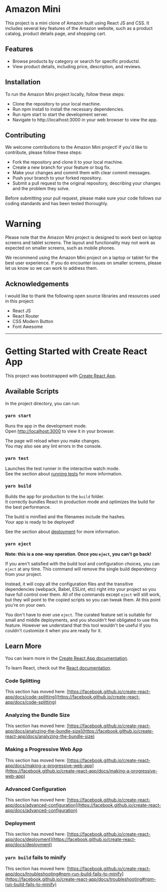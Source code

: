 <h1>Amazon Mini</h1>
<p>This project is a mini clone of Amazon built using React JS and CSS. It includes several key features of the Amazon website, such as a product catalog, product details page, and shopping cart.</p>

<h2>Features</h2>

<ul>
  <li>Browse products by category or search for specific productsl.</li>
  <li>View product details, including price, description, and reviews.</li>
</ul>

<h2>Installation</h2>
<p>To run the Amazon Mini project locally, follow these steps:</p>
<ul>
  <li>Clone the repository to your local machine.</li>
  <li>Run npm install to install the necessary dependencies.</li>
  <li>Run npm start to start the development server.</li>
  <li>Navigate to http://localhost:3000 in your web browser to view the app.</li>
</ul>

<h2>Contributing</h2>
<p>We welcome contributions to the Amazon Mini project! If you'd like to contribute, please follow these steps:</p>

<ul>
  <li>Fork the repository and clone it to your local machine.</li>
  <li>Create a new branch for your feature or bug fix.</li>
  <li>Make your changes and commit them with clear commit messages.</li>
  <li>Push your branch to your forked repository.</li>
  <li>Submit a pull request to the original repository, describing your changes and the problem they solve.</li>
</ul>

<p>Before submitting your pull request, please make sure your code follows our coding standards and has been tested thoroughly.</p>

<h1>Warning</h1>
<p>Please note that the Amazon Mini project is designed to work best on laptop screens and tablet screens. The layout and functionality may not work as expected on smaller screens, such as mobile phones.

We recommend using the Amazon Mini project on a laptop or tablet for the best user experience. If you do encounter issues on smaller screens, please let us know so we can work to address them.</p>

<h2>Acknowledgements</h2>

<p>I would like to thank the following open source libraries and resources used in this project:</p>

<ul>
  <li>React JS</li>
  <li>React Router</li>
  <li>CSS Modern Button</li>
  <li>Font Awesome</li>
</ul>

<hr>

# Getting Started with Create React App

This project was bootstrapped with [Create React App](https://github.com/facebook/create-react-app).

## Available Scripts

In the project directory, you can run:

### `yarn start`

Runs the app in the development mode.\
Open [http://localhost:3000](http://localhost:3000) to view it in your browser.

The page will reload when you make changes.\
You may also see any lint errors in the console.

### `yarn test`

Launches the test runner in the interactive watch mode.\
See the section about [running tests](https://facebook.github.io/create-react-app/docs/running-tests) for more information.

### `yarn build`

Builds the app for production to the `build` folder.\
It correctly bundles React in production mode and optimizes the build for the best performance.

The build is minified and the filenames include the hashes.\
Your app is ready to be deployed!

See the section about [deployment](https://facebook.github.io/create-react-app/docs/deployment) for more information.

### `yarn eject`

**Note: this is a one-way operation. Once you `eject`, you can't go back!**

If you aren't satisfied with the build tool and configuration choices, you can `eject` at any time. This command will remove the single build dependency from your project.

Instead, it will copy all the configuration files and the transitive dependencies (webpack, Babel, ESLint, etc) right into your project so you have full control over them. All of the commands except `eject` will still work, but they will point to the copied scripts so you can tweak them. At this point you're on your own.

You don't have to ever use `eject`. The curated feature set is suitable for small and middle deployments, and you shouldn't feel obligated to use this feature. However we understand that this tool wouldn't be useful if you couldn't customize it when you are ready for it.

## Learn More

You can learn more in the [Create React App documentation](https://facebook.github.io/create-react-app/docs/getting-started).

To learn React, check out the [React documentation](https://reactjs.org/).

### Code Splitting

This section has moved here: [https://facebook.github.io/create-react-app/docs/code-splitting](https://facebook.github.io/create-react-app/docs/code-splitting)

### Analyzing the Bundle Size

This section has moved here: [https://facebook.github.io/create-react-app/docs/analyzing-the-bundle-size](https://facebook.github.io/create-react-app/docs/analyzing-the-bundle-size)

### Making a Progressive Web App

This section has moved here: [https://facebook.github.io/create-react-app/docs/making-a-progressive-web-app](https://facebook.github.io/create-react-app/docs/making-a-progressive-web-app)

### Advanced Configuration

This section has moved here: [https://facebook.github.io/create-react-app/docs/advanced-configuration](https://facebook.github.io/create-react-app/docs/advanced-configuration)

### Deployment

This section has moved here: [https://facebook.github.io/create-react-app/docs/deployment](https://facebook.github.io/create-react-app/docs/deployment)

### `yarn build` fails to minify

This section has moved here: [https://facebook.github.io/create-react-app/docs/troubleshooting#npm-run-build-fails-to-minify](https://facebook.github.io/create-react-app/docs/troubleshooting#npm-run-build-fails-to-minify)
